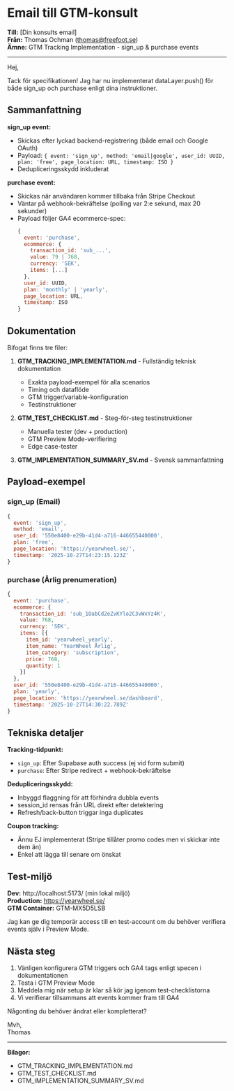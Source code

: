 # Email till GTM-konsult

**Till:** [Din konsults email]  
**Från:** Thomas Ochman (thomas@freefoot.se)  
**Ämne:** GTM Tracking Implementation - sign_up & purchase events

---

Hej,

Tack för specifikationen! Jag har nu implementerat dataLayer.push() för både sign_up och purchase enligt dina instruktioner.

## Sammanfattning

**sign_up event:**
- Skickas efter lyckad backend-registrering (både email och Google OAuth)
- Payload: `{ event: 'sign_up', method: 'email|google', user_id: UUID, plan: 'free', page_location: URL, timestamp: ISO }`
- Dedupliceringsskydd inkluderat

**purchase event:**
- Skickas när användaren kommer tillbaka från Stripe Checkout
- Väntar på webhook-bekräftelse (polling var 2:e sekund, max 20 sekunder)
- Payload följer GA4 ecommerce-spec:
  ```javascript
  {
    event: 'purchase',
    ecommerce: {
      transaction_id: 'sub_...',
      value: 79 | 768,
      currency: 'SEK',
      items: [...]
    },
    user_id: UUID,
    plan: 'monthly' | 'yearly',
    page_location: URL,
    timestamp: ISO
  }
  ```

## Dokumentation

Bifogat finns tre filer:

1. **GTM_TRACKING_IMPLEMENTATION.md** - Fullständig teknisk dokumentation
   - Exakta payload-exempel för alla scenarios
   - Timing och dataflöde
   - GTM trigger/variable-konfiguration
   - Testinstruktioner

2. **GTM_TEST_CHECKLIST.md** - Steg-för-steg testinstruktioner
   - Manuella tester (dev + production)
   - GTM Preview Mode-verifiering
   - Edge case-tester

3. **GTM_IMPLEMENTATION_SUMMARY_SV.md** - Svensk sammanfattning

## Payload-exempel

### sign_up (Email)
```javascript
{
  event: 'sign_up',
  method: 'email',
  user_id: '550e8400-e29b-41d4-a716-446655440000',
  plan: 'free',
  page_location: 'https://yearwheel.se/',
  timestamp: '2025-10-27T14:23:15.123Z'
}
```

### purchase (Årlig prenumeration)
```javascript
{
  event: 'purchase',
  ecommerce: {
    transaction_id: 'sub_1OabCd2eZvKYlo2C3vWxYz4K',
    value: 768,
    currency: 'SEK',
    items: [{
      item_id: 'yearwheel_yearly',
      item_name: 'YearWheel Årlig',
      item_category: 'subscription',
      price: 768,
      quantity: 1
    }]
  },
  user_id: '550e8400-e29b-41d4-a716-446655440000',
  plan: 'yearly',
  page_location: 'https://yearwheel.se/dashboard',
  timestamp: '2025-10-27T14:30:22.789Z'
}
```

## Tekniska detaljer

**Tracking-tidpunkt:**
- `sign_up`: Efter Supabase auth success (ej vid form submit)
- `purchase`: Efter Stripe redirect + webhook-bekräftelse

**Dedupliceringsskydd:**
- Inbyggd flaggning för att förhindra dubbla events
- session_id rensas från URL direkt efter detektering
- Refresh/back-button triggar inga duplicates

**Coupon tracking:**
- Ännu EJ implementerat (Stripe tillåter promo codes men vi skickar inte dem än)
- Enkel att lägga till senare om önskat

## Test-miljö

**Dev:** http://localhost:5173/ (min lokal miljö)  
**Production:** https://yearwheel.se/  
**GTM Container:** GTM-MX5D5LSB

Jag kan ge dig temporär access till en test-account om du behöver verifiera events själv i Preview Mode.

## Nästa steg

1. Vänligen konfigurera GTM triggers och GA4 tags enligt specen i dokumentationen
2. Testa i GTM Preview Mode
3. Meddela mig när setup är klar så kör jag igenom test-checklistorna
4. Vi verifierar tillsammans att events kommer fram till GA4

Någonting du behöver ändrat eller kompletterat?

Mvh,  
Thomas

---

**Bilagor:**
- GTM_TRACKING_IMPLEMENTATION.md
- GTM_TEST_CHECKLIST.md
- GTM_IMPLEMENTATION_SUMMARY_SV.md
